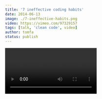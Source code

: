 ```yaml
---
title: '7 ineffective coding habits'
date: 2014-06-13
image: ./7-ineffective-habits.png
video: https://vimeo.com/97329157
tags: [talk, 'clean code', video]
author: tomfa
status: publish
---
```


<Video url="https://player.vimeo.com/video/97329157"  />

_This post is my TLDR of the video above - [Seven Ineffective Coding Habits of Many Programmers by Kevlin Henney](https://vimeo.com/97329157)_

## 1\. We clutter our code (with comments)

Comments are ignored by the compiler. They are also ignored by programmers. So who's the audience? Reading comments is like a sign of defeat, so it might be useful if your code is uncomprehensable in the first place. But then, if you can't express yourself clearly in code, why do you think you're able to do so with words?

> A common fallacy is to assume authors of incomprehensible code will somehow be able to express themselves lucidly and clearly in comments.

## 2. We write off the line

**Your code shouldn't be longer than 80 lines.**

Don't make people scroll horizontally to read your stuff (or even worse, not recognize that there's hidden code off the screen). Have you not thought about this those times where you show code on a projector? Or that a programmer with a large screen might only want to use half of his screen for your code, and the other half for something else?. Come on. Be nice.

## 3\. Parameters are placed all over the place

**Gather your parameters on the screen.**

Don't do

```java
public void method(int firstArg,
    int secondArg)

// or

public void method(int firstArg,
                   int secondArg)
```

This will make a screen of methods messy. Chunks of relevant code will be placed on many different indentations in your code, and make it heavy to read. Instead, do

```java
public void method(
    int firstArg, int secondArg)
```

or if it doesn't fit on one line:

```java
public void method(
    int firstArg,
    int secondArg)
```

This way, all arguments in all methods start on the same indentation. Easy!

## 4\. We don't abstract enough.

Use your words, your classes, your abstractions. Don't do Strings, Lists and integers all over the place. Don't overdo generic words like ManagerProxyFactory or ProcessObjectService. Instead, think about how you can communicate the meaning of the objects in the domain. Kevlin pulls up a wordcloud of the words used most frequently in a codebase (about 38-minute mark in the video): The most common words should tell you something about what the codebase is about. The domain. A bad example shows List, Integer, String and such basic structures as the most common words. The better example has PrintingDevice, Paper, Picture. This makes the code less readable, because such generic variables can represent so many different things.

## 5\. We make complex methods with many parameters

326\. That's the largest amount of parameters Kevlin says he has seen in a method. With such advanced methods, they're almost impossible to use, or even understand. Simplify access to the method by minimizing the amount of parameters. And try to avoid booleans, OK? `MethodName(true, false)` is just silly.

> Yesterday I finished the new user registration schema. Having no notable problems. Today, I'll call a method...
>
> – Sad developer during the daily standup

## 6\. We do lousy encapsulation

Encapsulation isn't achieved by making getters and setters. Do you want to restrict access to inner variables, you have not done that. In the example of a RecentlyUsedList class with an inner, private List with a getter, you can still make duplicates through calling recentlist.getList().Add("Hi") twice. (and duplicates is not allowed in LRU-lists.) Think about what restrictions is necessary. Use your brain. It's there for a reason.

> When it's not necessary to change, it's necessary not to change.

## 7\. Testing should be a reflection of your functions

The most common way of doing testing is making a test function for each function in the code. This makes for a testing that's often incomplete and also hard to read. If LRU-list had test functions

```
LRU
    ensureAdd()
    ensureInit()
    ensureCount()
```

This doesn't make you comfortable that your code works. It -might- make you comfortable that your following company directives about writing tests, but it really shouldn't make you comfortable that your code works as it's suppose to. Instead, write your test-code in an expressive way. So for the LRU-class, you could do:

```
EmptyLRU
    doesntHaveAnyItems()

FilledLRU
    remainsUnchangedWhenHeadIsAdded()
    movesHeadWhenAnExistingItemIsAdded()
```
